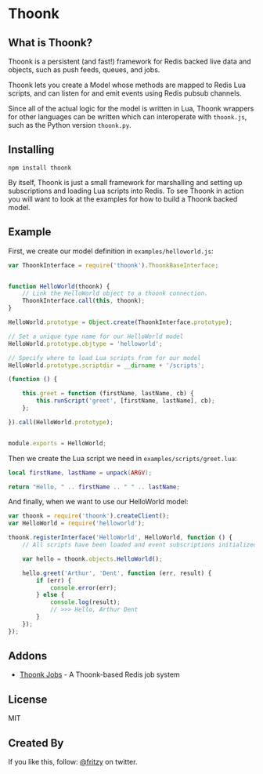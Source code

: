 # Thoonk

## What is Thoonk?

Thoonk is a persistent (and fast!) framework for Redis backed live data and 
objects, such as push feeds, queues, and jobs.

Thoonk lets you create a Model whose methods are mapped to Redis Lua scripts,
and can listen for and emit events using Redis pubsub channels. 

Since all of the actual logic for the model is written in Lua, Thoonk wrappers
for other languages can be written which can interoperate with `thoonk.js`, 
such as the Python version `thoonk.py`.


## Installing

    npm install thoonk

By itself, Thoonk is just a small framework for marshalling and setting up
subscriptions and loading Lua scripts into Redis. To see Thoonk in action
you will want to look at the examples for how to build a Thoonk backed model.


## Example

First, we create our model definition in `examples/helloworld.js`:

```js
var ThoonkInterface = require('thoonk').ThoonkBaseInterface;


function HelloWorld(thoonk) {
    // Link the HelloWorld object to a thoonk connection.
    ThoonkInterface.call(this, thoonk);
}

HelloWorld.prototype = Object.create(ThoonkInterface.prototype);

// Set a unique type name for our HelloWorld model
HelloWorld.prototype.objtype = 'helloworld'; 

// Specify where to load Lua scripts from for our model
HelloWorld.prototype.scriptdir = __dirname + '/scripts';

(function () {

    this.greet = function (firstName, lastName, cb) {
        this.runScript('greet', [firstName, lastName], cb);
    };

}).call(HelloWorld.prototype);


module.exports = HelloWorld;
```

Then we create the Lua script we need in `examples/scripts/greet.lua`:

```lua
local firstName, lastName = unpack(ARGV);

return "Hello, " .. firstName .. " " .. lastName;
```

And finally, when we want to use our HelloWorld model:

```js
var thoonk = require('thoonk').createClient();
var HelloWorld = require('helloworld');

thoonk.registerInterface('HelloWorld', HelloWorld, function () {
    // All scripts have been loaded and event subscriptions initialized.

    var hello = thoonk.objects.HelloWorld();

    hello.greet('Arthur', 'Dent', function (err, result) {
        if (err) {
            console.error(err);
        } else {
            console.log(result);
            // >>> Hello, Arthur Dent
        }
    });
});
```

## Addons

- [Thoonk Jobs](https://github.com/fritzy/thoonk-jobs.js) - A Thoonk-based Redis job system


## License

MIT


## Created By

If you like this, follow: [@fritzy](http://twitter.com/fritzy) on twitter.
